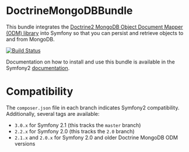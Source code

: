 DoctrineMongoDBBundle
=====================

This bundle integrates the [Doctrine2 MongoDB Object Document Mapper (ODM) library](https://github.com/doctrine/mongodb-odm)
into Symfony so that you can persist and retrieve objects to and from MongoDB.

[![Build Status](https://secure.travis-ci.org/doctrine/DoctrineMongoDBBundle.png?branch=2.0)](http://travis-ci.org/doctrine/DoctrineMongoDBBundle)

Documentation on how to install and use this bundle is available in the
Symfony2 [documentation](http://symfony.com/doc/current/bundles/DoctrineMongoDBBundle/index.html).

Compatibility
=============

The `composer.json` file in each branch indicates Symfony2 compatibility.
Additionally, several tags are available:

 * `3.0.x` for Symfony 2.1 (this tracks the `master` branch)
 * `2.2.x` for Symfony 2.0 (this tracks the `2.0` branch)
 * `2.1.x` and `2.0.x` for Symfony 2.0 and older Doctrine MongoDB ODM versions
